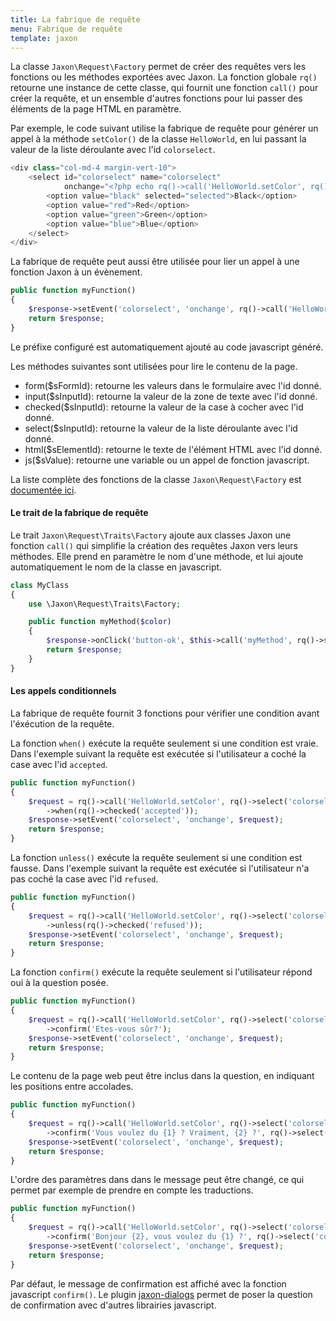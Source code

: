 ```yaml
---
title: La fabrique de requête
menu: Fabrique de requête
template: jaxon
---
```


La classe `Jaxon\Request\Factory` permet de créer des requêtes vers les fonctions ou les méthodes exportées avec Jaxon.
La fonction globale `rq()` retourne une instance de cette classe, qui fournit une fonction `call()` pour créer la requête, et un ensemble d'autres fonctions pour lui passer des éléments de la page HTML en paramètre.

Par exemple, le code suivant utilise la fabrique de requête pour générer un appel à la méthode `setColor()` de la classe `HelloWorld`, en lui passant la valeur de la liste déroulante avec l'id `colorselect`.

```php
<div class="col-md-4 margin-vert-10">
    <select id="colorselect" name="colorselect"
            onchange="<?php echo rq()->call('HelloWorld.setColor', rq()->select('colorselect')) ?>">
        <option value="black" selected="selected">Black</option>
        <option value="red">Red</option>
        <option value="green">Green</option>
        <option value="blue">Blue</option>
    </select>
</div>
```

La fabrique de requête peut aussi être utilisée pour lier un appel à une fonction Jaxon à un évènement.

```php
public function myFunction()
{
    $response->setEvent('colorselect', 'onchange', rq()->call('HelloWorld.setColor', rq()->select('colorselect')));
    return $response;
}
```

Le préfixe configuré est automatiquement ajouté au code javascript généré.

Les méthodes suivantes sont utilisées pour lire le contenu de la page.

- form($sFormId): retourne les valeurs dans le formulaire avec l'id donné.
- input($sInputId): retourne la valeur de la zone de texte avec l'id donné.
- checked($sInputId): retourne la valeur de la case à cocher avec l'id donné.
- select($sInputId): retourne la valeur de la liste déroulante avec l'id donné.
- html($sElementId): retourne le texte de l'élément HTML avec l'id donné.
- js($sValue): retourne une variable ou un appel de fonction javascript.

La liste complète des fonctions de la classe `Jaxon\Request\Factory` est [documentée ici](/api/Jaxon/Request/Factory.html).

#### Le trait de la fabrique de requête

Le trait `Jaxon\Request\Traits\Factory` ajoute aux classes Jaxon une fonction `call()` qui simplifie la création des requêtes Jaxon vers leurs méthodes. Elle prend en paramètre le nom d'une méthode, et lui ajoute automatiquement le nom de la classe en javascript.

```php
class MyClass
{
    use \Jaxon\Request\Traits\Factory;

    public function myMethod($color)
    {
        $response->onClick('button-ok', $this->call('myMethod', rq()->select('colorselect')));
        return $response;
    }
}
```

#### Les appels conditionnels

La fabrique de requête fournit 3 fonctions pour vérifier une condition avant l'éxécution de la requête.

La fonction `when()` exécute la requête seulement si une condition est vraie.
Dans l'exemple suivant la requête est exécutée si l'utilisateur a coché la case avec l'id `accepted`.

```php
public function myFunction()
{
    $request = rq()->call('HelloWorld.setColor', rq()->select('colorselect'))
        ->when(rq()->checked('accepted'));
    $response->setEvent('colorselect', 'onchange', $request);
    return $response;
}
```

La fonction `unless()` exécute la requête seulement si une condition est fausse.
Dans l'exemple suivant la requête est exécutée si l'utilisateur n'a pas coché la case avec l'id `refused`.

```php
public function myFunction()
{
    $request = rq()->call('HelloWorld.setColor', rq()->select('colorselect'))
        ->unless(rq()->checked('refused'));
    $response->setEvent('colorselect', 'onchange', $request);
    return $response;
}
```

La fonction `confirm()` exécute la requête seulement si l'utilisateur répond oui à la question posée.

```php
public function myFunction()
{
    $request = rq()->call('HelloWorld.setColor', rq()->select('colorselect'))
        ->confirm('Etes-vous sûr?');
    $response->setEvent('colorselect', 'onchange', $request);
    return $response;
}
```

Le contenu de la page web peut être inclus dans la question, en indiquant les positions entre accolades.

```php
public function myFunction()
{
    $request = rq()->call('HelloWorld.setColor', rq()->select('colorselect'))
        ->confirm('Vous voulez du {1} ? Vraiment, {2} ?', rq()->select('colorselect'), rq()->html('username'));
    $response->setEvent('colorselect', 'onchange', $request);
    return $response;
}
```

L'ordre des paramètres dans dans le message peut être changé, ce qui permet par exemple de prendre en compte les traductions.

```php
public function myFunction()
{
    $request = rq()->call('HelloWorld.setColor', rq()->select('colorselect'))
        ->confirm('Bonjour {2}, vous voulez du {1} ?', rq()->select('colorselect'), rq()->html('username'));
    $response->setEvent('colorselect', 'onchange', $request);
    return $response;
}
```

Par défaut, le message de confirmation est affiché avec la fonction javascript `confirm()`.
Le plugin [jaxon-dialogs](https://github.com/jaxon-php/jaxon-dialogs) permet de poser la question de confirmation avec d'autres librairies javascript.
